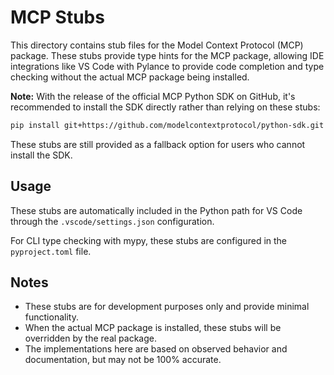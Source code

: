 # MCP Stubs

This directory contains stub files for the Model Context Protocol (MCP) package.
These stubs provide type hints for the MCP package, allowing IDE integrations like
VS Code with Pylance to provide code completion and type checking without the 
actual MCP package being installed.

**Note:** With the release of the official MCP Python SDK on GitHub, it's recommended
to install the SDK directly rather than relying on these stubs:

```bash
pip install git+https://github.com/modelcontextprotocol/python-sdk.git
```

These stubs are still provided as a fallback option for users who cannot install the SDK.

## Usage

These stubs are automatically included in the Python path for VS Code through
the `.vscode/settings.json` configuration.

For CLI type checking with mypy, these stubs are configured in the `pyproject.toml` file.

## Notes

- These stubs are for development purposes only and provide minimal functionality.
- When the actual MCP package is installed, these stubs will be overridden by the real package.
- The implementations here are based on observed behavior and documentation, but may not be 100% accurate.

